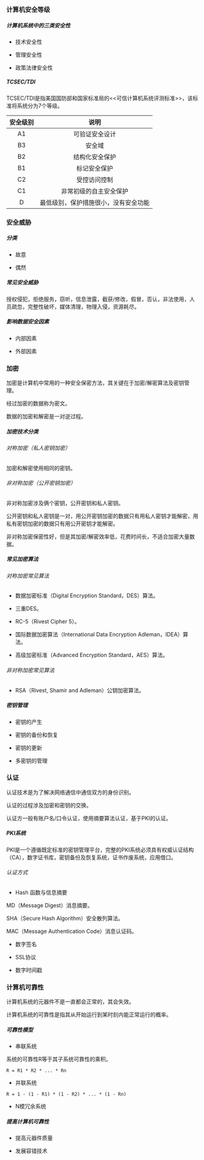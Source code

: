 ### 计算机安全等级

##### 计算机系统中的三类安全性

* 技术安全性

* 管理安全性

* 政策法律安全性

##### TCSEC/TDI

TCSEC/TDI是指美国国防部和国家标准局的<<可信计算机系统评测标准>>，该标准将系统分为7个等级。

|安全级别|说明|
|:----:|:----:|
|A1|可验证安全设计|
|B3|安全域|
|B2|结构化安全保护|
|B1|标记安全保护|
|C2|受控访问控制|
|C1|非常初级的自主安全保护|
|D|最低级别，保护措施很小，没有安全功能|

### 安全威胁

##### 分类

* 故意

* 偶然

##### 常见安全威胁

授权侵犯，拒绝服务，窃听，信息泄露，截获/修改，假冒，否认，非法使用，人员疏忽，完整性破坏，媒体清理，物理入侵，资源耗尽。

##### 影响数据安全因素

* 内部因素

* 外部因素

### 加密

加密是计算机中常用的一种安全保密方法，其关键在于加密/解密算法及密钥管理。

经过加密的数据称为密文。

数据的加密和解密是一对逆过程。

##### 加密技术分类

######  对称加密（私人密钥加密）

加密和解密使用相同的密钥。

###### 非对称加密（公开密钥加密）

非对称加密涉及俩个密钥，公开密钥和私人密钥。

公开密钥和私人密钥是一对，用公开密钥加密的数据只有用私人密钥才能解密，用私有密钥加密的数据只有用公开密钥才能解密。

非对称加密保密性好，但是其加密/解密效率低，花费时间长，不适合加密大量数据。

##### 常见加密算法

###### 对称加密常见算法

* 数据加密标准（Digital Encryption Standard，DES）算法。

* 三重DES。

* RC-5（Rivest Cipher 5）。

* 国际数据加密算法（International Data Encryption Adleman，IDEA）算法。

* 高级加密标准（Advanced Encryption Standard，AES）算法。

###### 非对称加密常见算法

* RSA（Rivest, Shamir and Adleman）公钥加密算法。

##### 密钥管理

* 密钥的产生

* 密钥的备份和恢复

* 密钥的更新

* 多密钥的管理

### 认证

认证技术是为了解决网络通信中通信双方的身份识别。

认证的过程涉及加密和密钥的交换。

认证方一般有账户名/口令认证，使用摘要算法认证，基于PKI的认证。

##### PKI系统

PKI是一个遵循既定标准的密钥管理平台，完整的PKI系统必须具有权威认证结构（CA），数字证书库，密钥备份及恢复系统，证书作废系统，应用借口。

###### 认证方式

* Hash 函数与信息摘要

MD（Message Digest）消息摘要。

SHA（Secure Hash Algorithm）安全散列算法。

MAC（Message Authentication Code）消息认证码。

* 数字签名

* SSL协议

* 数字时间戳

### 计算机可靠性

计算机系统的元器件不是一直都会正常的，其会失效。

计算机系统的可靠性是指其从开始运行到某时刻内能正常运行的概率。

##### 可靠性模型

* 串联系统

系统的可靠性R等于其子系统可靠性的乘积。

``` text
R = R1 * R2 * ... * Rn
```

* 并联系统

``` text
R = 1 - (1 - R1) * (1 - R2) * ... * (1 - Rn)
```

* N模冗余系统

##### 提高计算机可靠性

* 提高元器件质量

* 发展容错技术